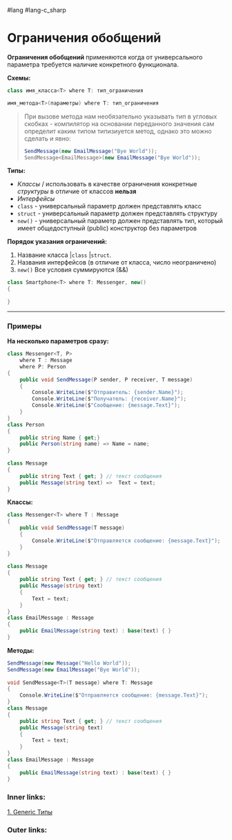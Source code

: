 #lang #lang-c_sharp

# Ограничения обобщений

**Ограничения обобщений** применяются когда от универсального параметра требуется наличие конкретного функционала.

**Схемы:**
```csharp
class имя_класса<T> where T: тип_ограничения
```

```csharp
имя_метода<T>(параметры) where T: тип_ограничения
```

> При вызове метода нам необязательно указывать тип в угловых скобках - компилятор на основании переданного значения сам определит каким типом типизиуется метод, однако это можно сделать и явно:
> 
> ```csharp
> SendMessage(new EmailMessage("Bye World"));
> SendMessage<EmailMessage>(new EmailMessage("Bye World"));
> ```


**Типы:**
- *Классы*  / использовать в качестве ограничения конкретные *структуры* в отличие от классов **нельзя**
- *Интерфейсы* 
- `class` - универсальный параметр должен представлять класс 
- `struct` - универсальный параметр должен представлять структуру  
- `new()` - универсальный параметр должен представлять тип, который имеет общедоступный (public) конструктор без параметров

**Порядок указания ограничений:**
1. Название класса |`class` |`struct`. 
2. Названия интерфейсов (в отличие от класса, число неограничено)
3. `new()`
Все условия суммируются (&&)

```csharp
class Smartphone<T> where T: Messenger, new()
{
  
}
```
---
### Примеры

**На несколько параметров сразу:**
```csharp
class Messenger<T, P> 
    where T : Message
    where P: Person
{
    public void SendMessage(P sender, P receiver, T message)
    {
        Console.WriteLine($"Отправитель: {sender.Name}");
        Console.WriteLine($"Получатель: {receiver.Name}");
        Console.WriteLine($"Сообщение: {message.Text}");
    }
}
class Person
{
    public string Name { get;}
    public Person(string name) => Name = name;
}
 
class Message
{
    public string Text { get; } // текст сообщения
    public Message(string text) =>  Text = text;
}
```

**Классы:**
```csharp
class Messenger<T> where T : Message
{
    public void SendMessage(T message)
    {
        Console.WriteLine($"Отправляется сообщение: {message.Text}");
    }
}
 
class Message
{
    public string Text { get; } // текст сообщения
    public Message(string text)
    {
        Text = text;
    }
}
class EmailMessage : Message
{
    public EmailMessage(string text) : base(text) { }
}
```


**Методы:**
```csharp
SendMessage(new Message("Hello World"));
SendMessage(new EmailMessage("Bye World"));
 
void SendMessage<T>(T message) where T: Message
{
    Console.WriteLine($"Отправляется сообщение: {message.Text}");
}
class Message
{
    public string Text { get; } // текст сообщения
    public Message(string text)
    {
        Text = text;
    }
}
class EmailMessage : Message
{
    public EmailMessage(string text) : base(text) { }
}
```
### Inner links:
[1. Generic Типы](1.%20Languages/C-sharp/0.%20Введение/2.%20Универсальные%20типы/1.%20Generic%20Типы.md)


### Outer links:




